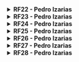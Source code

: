 <details>
  <summary><b> RF22 - Pedro Izarias  </b></summary>

#### Versões do Requisito
A tabela abaixo mostra as versões do requisito RF22.

**Tabela 90:** Versão do requisito RF22.

| Versão | Rastreabilidade |
| ------ | --------------- |
| Versão 1 | [RF22](Elicitacao/ResquisitosCorrigidos.md) |

**Autor:** [Pedro Izarias](https://github.com/Izarias)

#### Estrutura de Desenvolvimento do Requisito
A tabela abaixo mostra a estrutura do requisito RF22.

**Tabela 91:** Estrutura do requisito RF22.

| Características | Explicação | Rastreabilidade |
| --------------- | ---------- | --------------- |
| Nome do Requisito | Usuário empresa pode atualizar dados dos funcionários | [RF22](Elicitacao/ResquisitosCorrigidos.md) |
| Alocação no App | Na região de gerenciamento de funcionários | [Diagrama de Caso de Uso](ignore/IgnoreDiagramaCasoUso.md) |
| Resolução de requisitos em conflito | Este requisito não conflita com outros requisitos, mas necessita de uma base de dados atualizada e precisa. | - |
| Verificação | Verificar se a funcionalidade permite a atualização correta dos dados dos funcionários ou realizar testes com dados reais. | - |
| Correção de Defeitos | Através de relatórios e de feedbacks de usuários. | - |
| Análise de impacto na evolução | Baixo impacto: Afeta principalmente a interface de usuário e a atualização de dados de funcionários. | - |

**Autor:** [Pedro Izarias](https://github.com/Izarias)

#### Artefatos Gerados Pelos Requisitos Funcionais
A tabela abaixo mostra os artefatos gerados pelo requisito RF22.

**Tabela 92:** Artefatos Gerados pelo requisito RF22.

| Artefato | Identificador | Rastreabilidade |
| -------- | ------------- | --------------- |
| Cenário | <li> [Visualizar aba "Emprego"](modelagem/cenarios.md) <br> <li> [Atualizar dados do funcionário](modelagem/cenarios.md) | [Cenários](modelagem/cenarios.md) |
| Léxico | **Verbo:** <br> <li> [Atualizar Dados](modelagem/lexico.md) <br> <br> **Objeto:** <br> <li> [Funcionário](modelagem/lexico.md) <br> <li> [Dados do Funcionário](modelagem/lexico.md) <br> <br> **Estado:** <br> <li> [Dados Atualizados](modelagem/lexico.md) | [Léxicos](modelagem/lexico.md) |
| Casos de Uso | <li> [UC03 - Trabalhador acessa detalhes dos contratos de trabalho](modelagem/casoDeUso.md) <br> <li> [UC10 - Verificar dados relacionados ao FGTS e INSS](modelagem/casoDeUso.md) | [Casos de Uso](modelagem/casoDeUso.md) |
| Especificação Suplementar | **Para a implementação:** <br> <li> RI01 - Integração com eSocial <br> <li> RI03 - Permitir integração com vários outros softwares <br> <br> **Para a confiabilidade:** <br> <li> CON02 - O sistema deve possuir as informações atualizadas e condizentes com a realidade. <br> <li> CON03 - O sistema deve manter íntegra as informações sobre o usuário e seus contratos de trabalho. | [Especificação Suplementar](modelagem/especSuplementar.md) |
| História de Usuário | [HI22 - Atualizar dados do funcionário](modelagemAgil/historiaUsuario.md) | [História de Usuário](modelagemAgil/historiaUsuario.md) |
| Backlog | <li> [Tema: TM02 - Contratos de Trabalho e Benefícios](modelagemAgil/backlog.md) <br> <li> [Épico: EP03 – Contratos](modelagemAgil/backlog.md) <br> <li> [História: HI22 - Como usuário, eu quero atualizar os dados dos funcionários para manter as informações atualizadas.](modelagemAgil/backlog.md) | [Backlog](modelagemAgil/backlog.md) |

**Autor:** [Pedro Izarias](https://github.com/Izarias)

#### Elos
A tabela abaixo mostra os elos do requisito RF22.

**Tabela 93:** Elos do requisito RF22.

| Tipo de Elo | Categoria | Elementos Rastreáveis | Descrição do ELO | Requisitos Relacionados |
| ----------- | --------- | --------------------- | ---------------- | ----------------------- |
| Recurso | Desenvolvimento | <li> Módulo de Atualização de Dados <br> <li> Base de Dados de Funcionários <br> <li> Componentes de Interface para Atualização de Dados | O Módulo de Atualização de Dados utiliza a Base de Dados de Funcionários e os Componentes de Interface para permitir a atualização dos dados dos funcionários. | **Os requisitos que fornecem os recursos necessários são:** <br> <br> Requisitos Funcionais: <br> <li> RF04: Usuário pode atualizar suas informações pessoais <br> <li> RF06: Usuário trabalhador pode atualizar contratos de trabalho <br> <li> RF14: Usuário trabalhador pode atualizar(declarar) currículo <br> <li> RF25: Usuário empresa pode gerenciar contratos de trabalho (adicionar novos, atualizar já existentes e encerrar contratos) <br> <br> Requisitos não funcionais: <br> <li> RNF05: Todos os textos do sistema devem seguir os padrões tipográficos e de siglas, abreviações e erros conforme as normas. <br> <li> RNF18: O sistema deve listar contratos de trabalho com todos os detalhes relevantes, atualizados em tempo real. <br> <li> RNF20: O sistema deve ser totalmente integrado com o eSocial, com uma taxa de sincronização de dados de 99%. |

**Autor:** [Pedro Izarias](https://github.com/Izarias)

</details>

<details>
  <summary><b> RF23 - Pedro Izarias  </b></summary>
A tabela abaixo mostra as versões do requisito RF23.

**Tabela 94:** Versão do requisito RF22.
  
#### Versões do Requisito

| Versão                              | Rastreabilidade                                  |
| ----------------------------------- | ------------------------------------------------ |
| Versão 1                            | [RF23](Elicitacao/ResquisitosCorrigidos.md)      |

- **Autor:** [Pedro Izarias](https://github.com/Izarias)

#### Estrutura de Desenvolvimento do Requisito
A tabela abaixo mostra a estrutura do requisito RF22.

**Tabela 95:** Estrutura do requisito RF22.

| Características                     | Explicação                                                                                  | Rastreabilidade                                      |
| ----------------------------------- | ------------------------------------------------------------------------------------------- | --------------------------------------------------- |
| Nome do Requisito                   | Usuário pode gerenciar suas notificações por meio do aplicativo                             | [RF23](Elicitacao/ResquisitosCorrigidos.md)         |
| Alocação no App                     | Na área de configurações de perfil do usuário e dentro de cada seção de notificações específicas | [Diagrama de Caso de Uso](ignore/IgnoreDiagramaCasoUso.md) |
| Resolução de requisitos em conflito | Este requisito não conflita com outros requisitos, mas depende da funcionalidade de envio e recebimento de notificações. | -                                                   |
| Verificação                         | Verificar se o usuário pode configurar suas preferências de notificação e se as notificações são entregues corretamente. | Será realizada pelo grupo em breve                   |
| Correção de Defeitos                | Através de relatórios de feedbacks dos usuários.                                       | Não foi necessário corrigir falhas para esse requisito no decorrer do desenvolvimento. |
| Análise de impacto na evolução      | Baixo impacto: Afeta principalmente a interface de usuário e a funcionalidade de notificação. | -                                                   |

#### Artefatos Gerados Pelos Requisitos Funcionais
A tabela abaixo mostra os artefatos gerados pelo requisito RF22.

**Tabela 96:** Artefatos Gerados pelo requisito RF22.

| Artefato                            | Identificador                                           | Rastreabilidade                               |
| ----------------------------------- | ------------------------------------------------------- | --------------------------------------------- |
| Cenário                             | - Não foi possível identificar um cenário específico para este requisito.                   | -                                             |
| Léxico                              | - Verbo: [Gerenciar Notificações](modelagem/lexico.md) <br> - Objeto: [Notificação](modelagem/lexico.md) | [Léxicos](modelagem/lexico.md)                |
| Casos de Uso                        | - [UC05 - Configurar preferências de notificação](modelagem/casoDeUso.md)                   | [Casos de Uso](modelagem/casoDeUso.md)        |
| Especificação Suplementar           | - Para a implementação: [RI05 - Integração com serviço de notificações push](modelagem/especSuplementar.md) <br> - Para a confiabilidade: [CON05 - O sistema deve garantir a entrega de notificações em tempo real](modelagem/especSuplementar.md) | [Especificação Suplementar](modelagem/especSuplementar.md) |
| História de Usuário                 | [HI23 - Gerenciar notificações pelo aplicativo](modelagemAgil/historiaUsuario.md)           | [História de Usuário](modelagemAgil/historiaUsuario.md) |

#### Os Elos
A tabela abaixo mostra os elos do requisito RF22.

**Tabela 97:** Elos do requisito RF22.

| Tipo de Elo | Categoria         | Elementos Rastreáveis                                    | Descrição do ELO| Requisitos Relacionados | 
| ----------- | ----------------- | -------------------------------------------------------- | --------------- | ----------------------- |
| Recurso     | Desenvolvimento   | - Módulo de gerenciamento de notificações <br> - Serviço de envio de notificações push <br> - Interface de usuário para configuração de preferências de notificação | O módulo de gerenciamento de notificações junto com o serviço de envio de notificações e a interface de usuário para configuração de preferências **são recursos** para o requisito de gerenciar notificações. | RF12: Usuário pode configurar suas preferências de notificação <br> RF18: Sistema deve garantir a entrega de notificações em tempo real |

</details>

<details>
  <summary><b> RF24 - Pedro Izarias  </b></summary>
A tabela abaixo mostra as versões do requisito RF23.

**Tabela 98:** Versão do requisito RF22.

#### Versões do Requisito

| Versão                              | Rastreabilidade                                  |
| ----------------------------------- | ------------------------------------------------ |
| Versão 1                            | [RF24](Elicitacao/ResquisitosCorrigidos.md)      |

- **Autor:** [Pedro Izarias](https://github.com/Izarias)

#### Estrutura de Desenvolvimento do Requisito
A tabela abaixo mostra a estrutura do requisito RF22.

**Tabela 99:** Estrutura do requisito RF22.

| Características                     | Explicação                                                                                  | Rastreabilidade                                      |
| ----------------------------------- | ------------------------------------------------------------------------------------------- | --------------------------------------------------- |
| Nome do Requisito                   | Usuário pode enviar feedbacks sobre a aplicação                                             | [RF24](Elicitacao/ResquisitosCorrigidos.md)         |
| Alocação no App                     | Na área de configurações de perfil do usuário e dentro de cada seção de feedback específica | [Diagrama de Caso de Uso](ignore/IgnoreDiagramaCasoUso.md) |
| Resolução de requisitos em conflito | Este requisito não conflita com outros requisitos, mas depende da funcionalidade de envio e recebimento de feedbacks. | -                                                   |
| Verificação                         | Verificar se o usuário pode acessar a função de enviar feedbacks e se esses feedbacks são recebidos e processados corretamente. | Será realizada pelo grupo em breve                   |
| Correção de Defeitos                | Através de relatórios de feedbacks dos usuários.                                       | Não foi necessário corrigir falhas para esse requisito no decorrer do desenvolvimento. |
| Análise de impacto na evolução      | Baixo impacto: Afeta principalmente a interface de usuário e a funcionalidade de feedback. | -                                                   |

#### Artefatos Gerados Pelos Requisitos Funcionais
A tabela abaixo mostra os artefatos gerados pelo requisito RF22.

**Tabela 100:** Artefatos Gerados pelo requisito RF22.

| Artefato                            | Identificador                                           | Rastreabilidade                               |
| ----------------------------------- | ------------------------------------------------------- | --------------------------------------------- |
| Cenário                             | - Não foi possível identificar um cenário específico para este requisito.                   | -                                             |
| Léxico                              | - Verbo: [Enviar Feedbacks](modelagem/lexico.md) <br> - Objeto: [Feedback](modelagem/lexico.md) | [Léxicos](modelagem/lexico.md)                |
| Casos de Uso                        | - [UC06 - Enviar feedback sobre a aplicação](modelagem/casoDeUso.md)                      | [Casos de Uso](modelagem/casoDeUso.md)        |
| Especificação Suplementar           | - Para a implementação: [RI06 - Integração com sistema de gerenciamento de feedbacks](modelagem/especSuplementar.md) <br> - Para a confiabilidade: [CON06 - O sistema deve processar feedbacks de forma eficiente](modelagem/especSuplementar.md) | [Especificação Suplementar](modelagem/especSuplementar.md) |
| História de Usuário                 | [HI24 - Enviar feedback sobre a aplicação](modelagemAgil/historiaUsuario.md)               | [História de Usuário](modelagemAgil/historiaUsuario.md) |

#### Os Elos
A tabela abaixo mostra os elos do requisito RF22.

**Tabela 101:** Elos do requisito RF22.

| Tipo de Elo | Categoria         | Elementos Rastreáveis                                    | Descrição do ELO| Requisitos Relacionados | 
| ----------- | ----------------- | -------------------------------------------------------- | --------------- | ----------------------- |
| Recurso     | Desenvolvimento   | - Módulo de envio de feedbacks <br> - Serviço de recebimento e processamento de feedbacks | O módulo de envio de feedbacks junto com o serviço de recebimento e processamento **são recursos** para o requisito de enviar feedbacks sobre a aplicação. | RF13: Usuário pode enviar feedbacks sobre funcionalidades <br> RF19: Sistema deve processar feedbacks de forma eficiente |

</details>

<details>
  <summary><b> RF25 - Pedro Izarias  </b></summary>
A tabela abaixo mostra as versões do requisito RF23.

**Tabela 102:** Versão do requisito RF22.

#### Versões do Requisito

| Versão                              | Rastreabilidade                                  |
| ----------------------------------- | ------------------------------------------------ |
| Versão 1                            | [RF25](Elicitacao/ResquisitosCorrigidos.md)      |

- **Autor:** [Pedro Izarias](https://github.com/Izarias)

#### Estrutura de Desenvolvimento do Requisito
A tabela abaixo mostra a estrutura do requisito RF22.

**Tabela 103:** Estrutura do requisito RF22.

| Características                     | Explicação                                                                                  | Rastreabilidade                                      |
| ----------------------------------- | ------------------------------------------------------------------------------------------- | --------------------------------------------------- |
| Nome do Requisito                   | Usuário empresa pode gerenciar contratos de trabalho (adicionar novos, atualizar já existentes e encerrar contratos) | [RF25](Elicitacao/ResquisitosCorrigidos.md)         |
| Alocação no App                     | Na área de gestão de recursos humanos e na seção de administração de contratos de trabalho | [Diagrama de Caso de Uso](ignore/IgnoreDiagramaCasoUso.md) |
| Resolução de requisitos em conflito | Este requisito não conflita diretamente com outros requisitos, mas requer integração com funcionalidades de gerenciamento de dados e segurança. | -                                                   |
| Verificação                         | Verificar se a funcionalidade permite adicionar, atualizar e encerrar contratos de trabalho de forma eficiente e segura. | Será realizada pelo grupo em breve                   |
| Correção de Defeitos                | Através de relatórios de erros e feedbacks dos usuários.                                       | Não foi necessário corrigir falhas para esse requisito no decorrer do desenvolvimento. |
| Análise de impacto na evolução      | Médio impacto: Afeta diretamente a gestão de recursos humanos e a administração de contratos de trabalho na empresa. | -                                                   |

#### Artefatos Gerados Pelos Requisitos Funcionais
A tabela abaixo mostra os artefatos gerados pelo requisito RF22.

**Tabela 104:** Artefatos Gerados pelo requisito RF22.

| Artefato                            | Identificador                                           | Rastreabilidade                               |
| ----------------------------------- | ------------------------------------------------------- | --------------------------------------------- |
| Cenário                             | - Não foi possível identificar um cenário específico para este requisito.                   | -                                             |
| Léxico                              | - Verbo: [Gerenciar Contratos de Trabalho](modelagem/lexico.md) <br> - Objeto: [Contrato de Trabalho](modelagem/lexico.md) | [Léxicos](modelagem/lexico.md)                |
| Casos de Uso                        | - [UC12 - Gerenciar contratos de trabalho](modelagem/casoDeUso.md)                      | [Casos de Uso](modelagem/casoDeUso.md)        |
| Especificação Suplementar           | - Para a implementação: [RI12 - Integração com sistema de gestão de contratos](modelagem/especSuplementar.md) <br> - Para a confiabilidade: [CON09 - O sistema deve garantir a integridade dos dados de contratos](modelagem/especSuplementar.md) | [Especificação Suplementar](modelagem/especSuplementar.md) |
| História de Usuário                 | [HI25 - Gerenciar contratos de trabalho na empresa](modelagemAgil/historiaUsuario.md)               | [História de Usuário](modelagemAgil/historiaUsuario.md) |

#### Os Elos
A tabela abaixo mostra os elos do requisito RF22.

**Tabela 105:** Elos do requisito RF22.

| Tipo de Elo | Categoria         | Elementos Rastreáveis                                    | Descrição do ELO| Requisitos Relacionados | 
| ----------- | ----------------- | -------------------------------------------------------- | --------------- | ----------------------- |
| Recurso     | Desenvolvimento   | - Módulo de gestão de contratos <br> - Banco de Dados para Armazenamento de Contratos | O módulo de gestão de contratos junto com o banco de dados para armazenar os contratos **são recursos** para o requisito de gerenciar contratos de trabalho na empresa. | RF13: Usuário pode gerenciar contratos de trabalho <br> RF22: Usuário empresa pode atualizar dados dos funcionários |

</details>

<details>
  <summary><b> RF26 - Pedro Izarias  </b></summary>
A tabela abaixo mostra as versões do requisito RF23.

**Tabela 106:** Versão do requisito RF22.

#### Versões do Requisito

| Versão                              | Rastreabilidade                                  |
| ----------------------------------- | ------------------------------------------------ |
| Versão 1                            | [RF26](Elicitacao/ResquisitosCorrigidos.md)      |

- **Autor:** [Pedro Izarias](https://github.com/Izarias)

#### Estrutura de Desenvolvimento do Requisito
A tabela abaixo mostra a estrutura do requisito RF22.

**Tabela 107:** Estrutura do requisito RF22.

| Características                     | Explicação                                                                                  | Rastreabilidade                                      |
| ----------------------------------- | ------------------------------------------------------------------------------------------- | --------------------------------------------------- |
| Nome do Requisito                   | Usuário empresa pode gerenciar benefícios trabalhistas (adicionar novos, atualizar já existentes e encerrar benefícios) | [RF26](Elicitacao/ResquisitosCorrigidos.md)         |
| Alocação no App                     | Na área de gestão de recursos humanos e na seção de administração de benefícios trabalhistas | [Diagrama de Caso de Uso](ignore/IgnoreDiagramaCasoUso.md) |
| Resolução de requisitos em conflito | Este requisito não conflita diretamente com outros requisitos, mas requer integração com funcionalidades de gerenciamento de dados e segurança. | -                                                   |
| Verificação                         | Verificar se a funcionalidade permite adicionar, atualizar e encerrar benefícios trabalhistas de forma eficiente e segura. | Será realizada pelo grupo em breve                   |
| Correção de Defeitos                | Através de relatórios de erros e feedbacks dos usuários.                                       | Não foi necessário corrigir falhas para esse requisito no decorrer do desenvolvimento. |
| Análise de impacto na evolução      | Médio impacto: Afeta diretamente a gestão de recursos humanos e a administração de benefícios trabalhistas na empresa. | -                                                   |

#### Artefatos Gerados Pelos Requisitos Funcionais
A tabela abaixo mostra os artefatos gerados pelo requisito RF22.

**Tabela 108:** Artefatos Gerados pelo requisito RF22.

| Artefato                            | Identificador                                           | Rastreabilidade                               |
| ----------------------------------- | ------------------------------------------------------- | --------------------------------------------- |
| Cenário                             | - Não foi possível identificar um cenário específico para este requisito.                   | -                                             |
| Léxico                              | - Verbo: [Gerenciar Benefícios Trabalhistas](modelagem/lexico.md) <br> - Objeto: [Benefício Trabalhista](modelagem/lexico.md) | [Léxicos](modelagem/lexico.md)                |
| Casos de Uso                        | - [UC13 - Gerenciar benefícios trabalhistas](modelagem/casoDeUso.md)                      | [Casos de Uso](modelagem/casoDeUso.md)        |
| Especificação Suplementar           | - Para a implementação: [RI13 - Integração com sistema de gestão de benefícios](modelagem/especSuplementar.md) <br> - Para a confiabilidade: [CON10 - O sistema deve garantir a integridade dos dados de benefícios](modelagem/especSuplementar.md) | [Especificação Suplementar](modelagem/especSuplementar.md) |
| História de Usuário                 | [HI26 - Gerenciar benefícios trabalhistas na empresa](modelagemAgil/historiaUsuario.md)               | [História de Usuário](modelagemAgil/historiaUsuario.md) |

#### Os Elos
A tabela abaixo mostra os elos do requisito RF22.

**Tabela 109:** Elos do requisito RF22.

| Tipo de Elo | Categoria         | Elementos Rastreáveis                                    | Descrição do ELO| Requisitos Relacionados | 
| ----------- | ----------------- | -------------------------------------------------------- | --------------- | ----------------------- |
| Recurso     | Desenvolvimento   | - Módulo de gestão de benefícios <br> - Banco de Dados para Armazenamento de Benefícios | O módulo de gestão de benefícios junto com o banco de dados para armazenar os benefícios **são recursos** para o requisito de gerenciar benefícios trabalhistas na empresa. | RF27: Usuário empresa pode gerenciar benefícios trabalhistas <br> RF22: Usuário empresa pode atualizar dados dos funcionários |

</details>

<details>
  <summary><b> RF27 - Pedro Izarias  </b></summary>
A tabela abaixo mostra as versões do requisito RF23.

**Tabela 110:** Versão do requisito RF22.

#### Versões do Requisito

| Versão                              | Rastreabilidade                                  |
| ----------------------------------- | ------------------------------------------------ |
| Versão 1                            | [RF27](Elicitacao/ResquisitosCorrigidos.md)      |

- **Autor:** [Pedro Izarias](https://github.com/Izarias)

#### Estrutura de Desenvolvimento do Requisito
A tabela abaixo mostra a estrutura do requisito RF22.

**Tabela 111:** Estrutura do requisito RF22.

| Características                     | Explicação                                                                                  | Rastreabilidade                                      |
| ----------------------------------- | ------------------------------------------------------------------------------------------- | --------------------------------------------------- |
| Nome do Requisito                   | Usuário empresa pode gerenciar benefícios trabalhistas (adicionar novos, atualizar já existentes e encerrar benefícios) | [RF27](Elicitacao/ResquisitosCorrigidos.md)         |
| Alocação no App                     | Na área de gestão de recursos humanos e na seção de administração de benefícios trabalhistas | [Diagrama de Caso de Uso](ignore/IgnoreDiagramaCasoUso.md) |
| Resolução de requisitos em conflito | Este requisito não conflita diretamente com outros requisitos, mas requer integração com funcionalidades de gerenciamento de dados e segurança. | -                                                   |
| Verificação                         | Verificar se a funcionalidade permite adicionar, atualizar e encerrar benefícios trabalhistas de forma eficiente e segura. | Será realizada pelo grupo em breve                   |
| Correção de Defeitos                | Através de relatórios de erros e feedbacks dos usuários.                                       | Não foi necessário corrigir falhas para esse requisito no decorrer do desenvolvimento. |
| Análise de impacto na evolução      | Médio impacto: Afeta diretamente a gestão de recursos humanos e a administração de benefícios trabalhistas na empresa. | -                                                   |

#### Artefatos Gerados Pelos Requisitos Funcionais
A tabela abaixo mostra os artefatos gerados pelo requisito RF22.

**Tabela 112:** Artefatos Gerados pelo requisito RF22.

| Artefato                            | Identificador                                           | Rastreabilidade                               |
| ----------------------------------- | ------------------------------------------------------- | --------------------------------------------- |
| Cenário                             | - Não foi possível identificar um cenário específico para este requisito.                   | -                                             |
| Léxico                              | - Verbo: [Gerenciar Benefícios Trabalhistas](modelagem/lexico.md) <br> - Objeto: [Benefício Trabalhista](modelagem/lexico.md) | [Léxicos](modelagem/lexico.md)                |
| Casos de Uso                        | - [UC13 - Gerenciar benefícios trabalhistas](modelagem/casoDeUso.md)                      | [Casos de Uso](modelagem/casoDeUso.md)        |
| Especificação Suplementar           | - Para a implementação: [RI13 - Integração com sistema de gestão de benefícios](modelagem/especSuplementar.md) <br> - Para a confiabilidade: [CON10 - O sistema deve garantir a integridade dos dados de benefícios](modelagem/especSuplementar.md) | [Especificação Suplementar](modelagem/especSuplementar.md) |
| História de Usuário                 | [HI27 - Gerenciar benefícios trabalhistas na empresa](modelagemAgil/historiaUsuario.md)               | [História de Usuário](modelagemAgil/historiaUsuario.md) |

#### Os Elos
A tabela abaixo mostra os elos do requisito RF22.

**Tabela 113:** Elos do requisito RF22.

| Tipo de Elo | Categoria         | Elementos Rastreáveis                                    | Descrição do ELO| Requisitos Relacionados | 
| ----------- | ----------------- | -------------------------------------------------------- | --------------- | ----------------------- |
| Recurso     | Desenvolvimento   | - Módulo de gestão de benefícios <br> - Banco de Dados para Armazenamento de Benefícios | O módulo de gestão de benefícios junto com o banco de dados para armazenar os benefícios **são recursos** para o requisito de gerenciar benefícios trabalhistas na empresa. | RF26: Usuário empresa pode gerenciar benefícios trabalhistas <br> RF22: Usuário empresa pode atualizar dados dos funcionários |

</details>

<details>
  <summary><b> RF28 - Pedro Izarias  </b></summary>
A tabela abaixo mostra as versões do requisito RF23.

**Tabela 114:** Versão do requisito RF22.

#### Versões do Requisito

| Versão                              | Rastreabilidade                                  |
| ----------------------------------- | ------------------------------------------------ |
| Versão 1                            | [RF28](Elicitacao/ResquisitosCorrigidos.md)      |


- **Autor:** [Pedro Izarias](https://github.com/Izarias)

#### Estrutura de Desenvolvimento do Requisito
A tabela abaixo mostra a estrutura do requisito RF22.

**Tabela 115:** Estrutura do requisito RF22.

| Características                     | Explicação                                                                                  | Rastreabilidade                                      |
| ----------------------------------- | ------------------------------------------------------------------------------------------- | --------------------------------------------------- |
| Nome do Requisito                   | Usuário empresa pode gerenciar dados pessoais e contratuais de funcionários                 | [RF28](Elicitacao/ResquisitosCorrigidos.md)         |
| Alocação no App                     | Na área de gestão de recursos humanos e na seção de administração de dados dos funcionários  | [Diagrama de Caso de Uso](ignore/IgnoreDiagramaCasoUso.md) |
| Resolução de requisitos em conflito | Este requisito não conflita diretamente com outros requisitos, mas requer integração com funcionalidades de gerenciamento de dados e segurança. | -                                                   |
| Verificação                         | Verificar se a funcionalidade permite acesso, atualização e gerenciamento eficiente dos dados pessoais e contratuais dos funcionários. | Será realizada pelo grupo em breve                   |
| Correção de Defeitos                | Através de relatórios de erros e feedbacks dos usuários.                                       | Não foi necessário corrigir falhas para esse requisito no decorrer do desenvolvimento. |
| Análise de impacto na evolução      | Médio impacto: Afeta diretamente a gestão de recursos humanos e a administração de dados dos funcionários na empresa. | -                                                   |

#### Artefatos Gerados Pelos Requisitos Funcionais
A tabela abaixo mostra os artefatos gerados pelo requisito RF22.

**Tabela 116:** Artefatos Gerados pelo requisito RF22.

| Artefato                            | Identificador                                           | Rastreabilidade                               |
| ----------------------------------- | ------------------------------------------------------- | --------------------------------------------- |
| Cenário                             | - Não foi possível identificar um cenário específico para este requisito.                   | -                                             |
| Léxico                              | - Verbo: [Gerenciar Dados Pessoais e Contratuais](modelagem/lexico.md) <br> - Objeto: [Dados Pessoais e Contratuais](modelagem/lexico.md) | [Léxicos](modelagem/lexico.md)                |
| Casos de Uso                        | - [UC14 - Gerenciar dados pessoais e contratuais de funcionários](modelagem/casoDeUso.md)  | [Casos de Uso](modelagem/casoDeUso.md)        |
| Especificação Suplementar           | - Para a implementação: [RI14 - Integração com sistema de gestão de dados](modelagem/especSuplementar.md) <br> - Para a confiabilidade: [CON11 - O sistema deve garantir a segurança e privacidade dos dados dos funcionários](modelagem/especSuplementar.md) | [Especificação Suplementar](modelagem/especSuplementar.md) |
| História de Usuário                 | [HI28 - Gerenciar dados pessoais e contratuais de funcionários na empresa](modelagemAgil/historiaUsuario.md)               | [História de Usuário](modelagemAgil/historiaUsuario.md) |

#### Os Elos
A tabela abaixo mostra os elos do requisito RF22.

**Tabela 117:** Elos do requisito RF22.

| Tipo de Elo | Categoria         | Elementos Rastreáveis                                    | Descrição do ELO| Requisitos Relacionados | 
| ----------- | ----------------- | -------------------------------------------------------- | --------------- | ----------------------- |
| Recurso     | Desenvolvimento   | - Módulo de gestão de dados pessoais e contratuais <br> - Banco de Dados para Armazenamento de Dados dos Funcionários | O módulo de gestão de dados pessoais e contratuais junto com o banco de dados para armazenar esses dados **são recursos** para o requisito de gerenciar dados pessoais e contratuais de funcionários na empresa. | RF27: Usuário empresa pode gerenciar benefícios trabalhistas <br> RF22: Usuário empresa pode atualizar dados dos funcionários |

</details>
